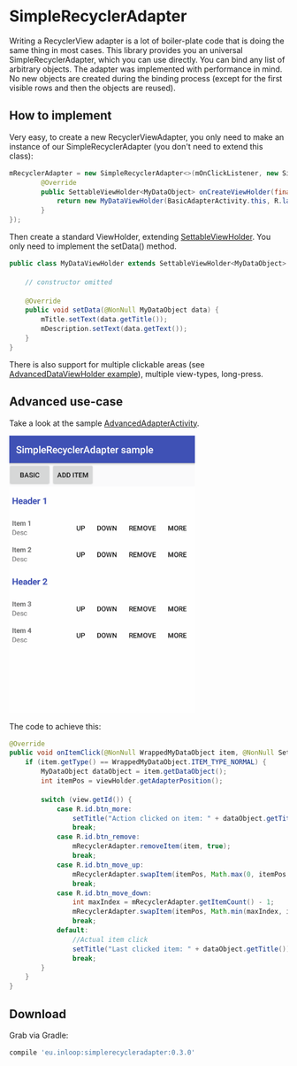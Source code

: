 SimpleRecyclerAdapter
================

Writing a RecyclerView adapter is a lot of boiler-plate code that is doing the same thing in most cases. This library provides you an universal SimpleRecyclerAdapter, which you can use directly. 
You can bind any list of arbitrary objects.
The adapter was implemented with performance in mind. No new objects are created during the binding process (except for the first visible rows and then the objects are reused).

How to implement
--------
Very easy, to create a new RecyclerViewAdapter, you only need to make an instance of our SimpleRecyclerAdapter (you don't need to extend this class):

```java
mRecyclerAdapter = new SimpleRecyclerAdapter<>(mOnClickListener, new SimpleRecyclerAdapter.CreateViewHolder<MyDataObject>() {
        @Override
        public SettableViewHolder<MyDataObject> onCreateViewHolder(final ViewGroup parent, final int viewType) {
            return new MyDataViewHolder(BasicAdapterActivity.this, R.layout.item_mydata, parent);
        }
});
```
Then create a standard ViewHolder, extending [SettableViewHolder](https://github.com/inloop/SimpleRecyclerAdapter/blob/master/library/src/main/java/eu/inloop/simplerecycleradapter/SettableViewHolder.java). You only need to implement the setData() method.

```java
public class MyDataViewHolder extends SettableViewHolder<MyDataObject> {

    // constructor omitted

    @Override
    public void setData(@NonNull MyDataObject data) {
        mTitle.setText(data.getTitle());
        mDescription.setText(data.getText());
    }
}
```

There is also support for multiple clickable areas (see [AdvancedDataViewHolder example](https://github.com/inloop/SimpleRecyclerAdapter/blob/master/sample/src/main/java/eu/inloop/simplerecycleradapter/sample/adapter/viewholder/advanced/AdvancedDataViewHolder.java)), multiple view-types, long-press.

Advanced use-case
--------
Take a look at the sample [AdvancedAdapterActivity](https://github.com/inloop/SimpleRecyclerAdapter/blob/master/sample/src/main/java/eu/inloop/simplerecycleradapter/sample/activity/AdvancedAdapterActivity.java). 


<kbd><img src="/website/adapter_advanced.gif" height="500px" title="Advanced showcase" /></kbd>

The code to achieve this:

```java
@Override
public void onItemClick(@NonNull WrappedMyDataObject item, @NonNull SettableViewHolder<WrappedMyDataObject> viewHolder, @NonNull View view) {
    if (item.getType() == WrappedMyDataObject.ITEM_TYPE_NORMAL) {
        MyDataObject dataObject = item.getDataObject();
        int itemPos = viewHolder.getAdapterPosition();

        switch (view.getId()) {
            case R.id.btn_more:
                setTitle("Action clicked on item: " + dataObject.getTitle());
                break;
            case R.id.btn_remove:
                mRecyclerAdapter.removeItem(item, true);
                break;
            case R.id.btn_move_up:
                mRecyclerAdapter.swapItem(itemPos, Math.max(0, itemPos - 1), true);
                break;
            case R.id.btn_move_down:
                int maxIndex = mRecyclerAdapter.getItemCount() - 1;
                mRecyclerAdapter.swapItem(itemPos, Math.min(maxIndex, itemPos + 1), true);
                break;
            default:
                //Actual item click
                setTitle("Last clicked item: " + dataObject.getTitle());
                break;
        }
    }
}

```

Download
--------

Grab via Gradle:
```groovy
compile 'eu.inloop:simplerecycleradapter:0.3.0'
```
